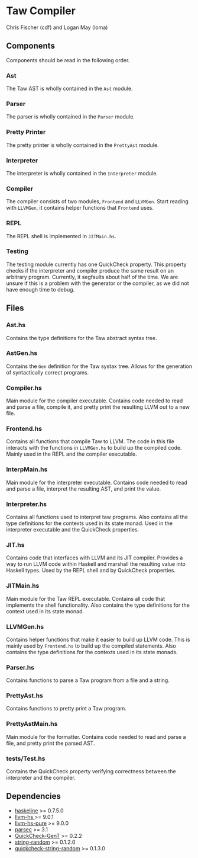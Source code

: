 # Taw Compiler
Chris Fischer (cdf) and Logan May (loma)

## Components
Components should be read in the following order.

### Ast
The Taw AST is wholly contained in the `Ast` module.

### Parser
The parser is wholly contained in the `Parser` module.

### Pretty Printer
The pretty printer is wholly contained in the `PrettyAst` module.

### Interpreter
The interpreter is wholly contained in the `Interpreter` module.

### Compiler
The compiler consists of two modules, `Frontend` and `LLVMGen`. Start reading with `LLVMGen`, it contains helper functions that `Frontend` uses.

### REPL
The REPL shell is implemented in `JITMain.hs`.

### Testing
The testing module currently has one QuickCheck property. This property checks if the interpreter and compiler produce the same result on an arbitrary program. Currently, it segfaults about half of the time. We are unsure if this is a problem with the generator or the compiler, as we did not have enough time to debug.

## Files

### Ast.hs
Contains the type definitions for the Taw abstract syntax tree.

### AstGen.hs
Contains the `Gen` definition for the Taw systax tree. Allows for the generation of syntactically correct programs.

### Compiler.hs
Main module for the compiler executable. Contains code needed to read and parse a file, compile it, and pretty print the resulting LLVM out to a new file.

### Frontend.hs
Contains all functions that compile Taw to LLVM. The code in this file interacts with the functions in `LLVMGen.hs` to build up the compiled code. Mainly used in the REPL and the compiler executable.

### InterpMain.hs
Main module for the interpreter executable. Contains code needed to read and parse a file, interpret the resulting AST, and print the value.

### Interpreter.hs
Contains all functions used to interpret taw programs. Also contains all the type definitions for the contexts used in its state monad. Used in the interpreter executable and the QuickCheck properties.

### JIT.hs
Contains code that interfaces with LLVM and its JIT compiler. Provides a way to run LLVM code within Haskell and marshall the resulting value into Haskell types. Used by the REPL shell and by QuickCheck properties.

### JITMain.hs
Main module for the Taw REPL executable. Contains all code that implements the shell functionality. Also contains the type definitions for the context used in its state monad.

### LLVMGen.hs
Contains helper functions that make it easier to build up LLVM code. This is mainly used by `Frontend.hs` to build up the compiled statements.  Also contains the type definitions for the contexts used in its state monads.

### Parser.hs
Contains functions to parse a Taw program from a file and a string.

### PrettyAst.hs
Contains functions to pretty print a Taw program.

### PrettyAstMain.hs
Main module for the formatter. Contains code needed to read and parse a file, and pretty print the parsed AST.

### tests/Test.hs
Contains the QuickCheck property verifying correctness between the interpreter and the compiler.

## Dependencies
* [haskeline](https://hackage.haskell.org/package/haskeline) >=  0.7.5.0
* [llvm-hs ](https://hackage.haskell.org/package/llvm-hs) >=  9.0.1
* [llvm-hs-pure](https://hackage.haskell.org/package/llvm-hs-pure) >=  9.0.0
* [parsec](https://hackage.haskell.org/package/parsec) >=  3.1
* [QuickCheck-GenT](https://hackage.haskell.org/package/QuickCheck-GenT) >= 0.2.2
* [string-random](https://hackage.haskell.org/package/string-random) >= 0.1.2.0
* [quickcheck-string-random](https://hackage.haskell.org/package/quickcheck-string-random) >= 0.1.3.0